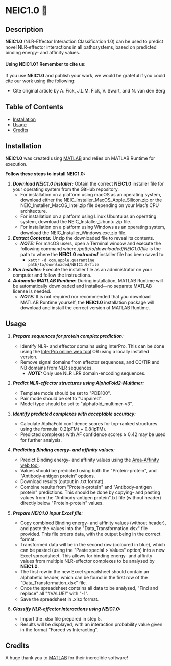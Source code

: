 # NEIC1.0 🧬

## Description

**NEIC1.0** (NLR-Effector Interaction Classification 1.0) can be used to predict novel NLR-effector interactions in all pathosystems, based on predicted binding energy- and affinity values.

#### Using **NEIC1.0**? Remember to cite us:
If you use **NEIC1.0** and publish your work, we would be grateful if you could cite our work using the following:
- Cite original article by A. Fick, J.L.M. Fick, V. Swart, and N. van den Berg


## Table of Contents

- [Installation](#installation)
- [Usage](#usage)
- [Credits](#credits)


## Installation

**NEIC1.0** was created using [MATLAB](https://www.mathworks.com) and relies on MATLAB Runtime for execution. 

**Follow these steps to install **NEIC1.0**:**

1. **_Download NEIC1.0 Installer:_** Obtain the correct **NEIC1.0** installer file for your operating system from the GitHub repository.
    - For installation on a platform using macOS as an operating system, download either the NEIC_Installer_MacOS_Apple_Silicon.zip or the NEIC_Installer_MacOS_Intel.zip file depending on your Mac’s CPU architecture. 
    - For installation on a platform using Linux Ubuntu as an operating system, download the NEIC_Installer_Ubuntu.zip file. 
    - For installation on a platform using Windows as an operating system, download the NEIC_Installer_Windows.exe.zip file.
2. **_Extract Contents:_** Unzip the downloaded file to reveal its contents.
     - **_NOTE:_** For macOS users, open a Terminal window and execute the following command where */path/to/downloaded/NEIC1.0/file* is the path to where the **NEIC1.0** **_extracted_** installer file has been saved to:
         - ```xattr -d com.apple.quarantine path/to/downloaded/NEIC1.0/file```
3. **_Run Installer:_** Execute the installer file as an administrator on your computer and follow the instructions.
4. **_Automatic MATLAB Runtime:_** During installation, MATLAB Runtime will be automatically downloaded and installed—no separate MATLAB license is needed.
   - **_NOTE:_** It is not required nor recommended that you download MATLAB Runtime yourself, the **NEIC1.0** installation package will download and install the correct version of MATLAB Runtime. 

## Usage

1. **_Prepare sequences for protein complex prediction:_**
    - Identify NLR- and effector domains using InterPro. This can be done using the [InterPro online web tool](https://www.ebi.ac.uk/interpro/search/sequence/) OR using a locally installed version.
    - Remove signal domains from effector sequences, and CC/TIR and NB domains from NLR sequences. 
        - **_NOTE:_** Only use NLR LRR domain-encoding sequences.

2. **_Predict NLR-effector structures using AlphaFold2-Multimer:_**
    - Template mode should be set to "PDB100".
    - Pair mode should be set to "Unpaired".
    - Model type should be set to "alphafold_multimer-v3".

3. **_Identify predicted complexes with acceptable accuracy:_**
    - Calculate AlphaFold confidence scores for top-ranked structures using the formula: 0.2(pTM) + 0.8(ipTM).
    - Predicted complexes with AF confidence scores ≥ 0.42 may be used for further analysis.

4. **_Predicting Binding energy- and affinity values:_**
    - Predict Binding energy- and affinity values using the [Area-Affinity web tool](https://affinity.cuhk.edu.cn).
    - Values should be predicted using both the "Protein-protein", and "Antibody-antigen protein" options.
    - Download results (output in .txt format).
    - Combine results from "Protein-protein" and "Antibody-antigen protein" predictions. This should be done by copying- and pasting values from the "Antibody-antigen protein".txt file (without header) directly below "Protein-protein" values.

5. **_Prepare **NEIC1.0** input Excel file:_**
    - Copy combined Binding energy- and affinity values (without header), and paste the values into the "Data_Transformation.xlsx" file provided. This file orders data, with the output being in the correct format.
    - Transformed data will be in the second row (coloured in blue), which can be pasted (using the "Paste special > Values" option) into a new Excel spreadsheet. This allows for binding energy- and affinity values from multiple NLR-effector complexes to be analysed by **NEIC1.0**.
    - The first row in the new Excel spreadsheet should contain an alphabetic header, which can be found in the first row of the "Data_Transformation.xlsx" file.
    - Once the spreadsheet contains all data to be analysed, "Find and replace" all "#VALUE!" with "-1".
    - Save the spreadsheet in .xlsx format.

6. **_Classify NLR-effector interactions using **NEIC1.0**:_**
    - Import the .xlsx file prepared in step 5.
    - Results will be displayed, with an interaction probability value given in the format "Forced vs Interacting". 

## Credits

A huge thank you to [MATLAB](https://www.mathworks.com) for their incredible software!


